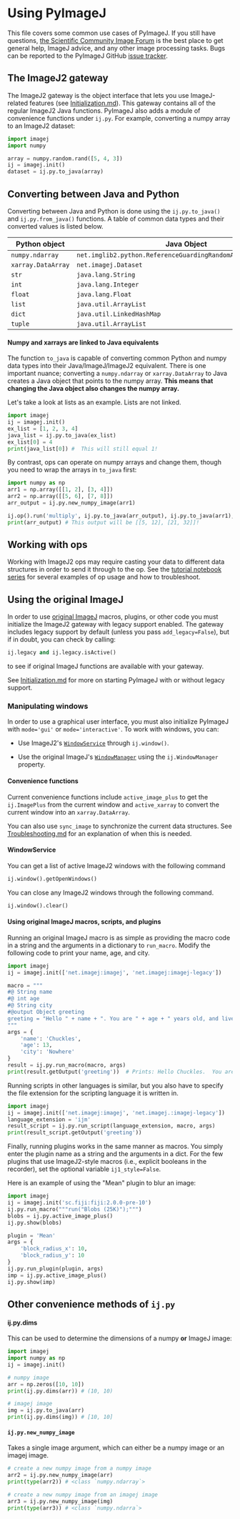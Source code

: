 # Using PyImageJ

This file covers some common use cases of PyImageJ.  If you still have
questions, [the Scientific Community Image Forum](https://forum.image.sc) is
the best place to get general help, ImageJ advice, and any other image
processing tasks.  Bugs can be reported to the PyImageJ GitHub [issue
tracker](issues).

## The ImageJ2 gateway

The ImageJ2 gateway is the object interface that lets you use ImageJ-related
features (see [Initialization.md](Initialization.md)).  This gateway contains
all of the regular ImageJ2 Java functions. PyImageJ also adds a module of
convenience functions under `ij.py`. For example, converting a numpy array to
an ImageJ2 dataset:
```python
import imagej
import numpy

array = numpy.random.rand([5, 4, 3])
ij = imagej.init()
dataset = ij.py.to_java(array)
```

## Converting between Java and Python

Converting between Java and Python is done using the `ij.py.to_java()` and
`ij.py.from_java()` functions.  A table of common data types and their
converted values is listed below.

| Python object                   | Java Object                                                    |
|---------------------------------|----------------------------------------------------------------|
| `numpy.ndarray`                 | `net.imglib2.python.ReferenceGuardingRandomAccessibleInterval` |
| `xarray.DataArray`              | `net.imagej.Dataset`                                           |
| `str`                           | `java.lang.String`                                             |
| `int`                           | `java.lang.Integer`                                            |
| `float`                         | `java.lang.Float`                                              |
| `list`                          | `java.util.ArrayList`                                          |
| `dict`                          | `java.util.LinkedHashMap`                                      |
| `tuple`                         | `java.util.ArrayList`                                          |

#### Numpy and xarrays are linked to Java equivalents 

The function `to_java` is capable of converting common Python and numpy data
types into their Java/ImageJ/ImageJ2 equivalent. There is one important nuance;
converting a `numpy.ndarray` or `xarray.DataArray` to Java creates a Java
object that points to the numpy array. **This means that changing the Java
object also changes the numpy array.**

Let's take a look at lists as an example. Lists are not linked.

```python
import imagej
ij = imagej.init()
ex_list = [1, 2, 3, 4]
java_list = ij.py.to_java(ex_list)
ex_list[0] = 4
print(java_list[0]) #  This will still equal 1!
```

By contrast, ops can operate on numpy arrays and change them,
though you need to wrap the arrays in `to_java` first:

```python
import numpy as np
arr1 = np.array([[1, 2], [3, 4]])
arr2 = np.array([[5, 6], [7, 8]])
arr_output = ij.py.new_numpy_image(arr1)

ij.op().run('multiply', ij.py.to_java(arr_output), ij.py.to_java(arr1), ij.py.to_java(arr2))
print(arr_output) # This output will be [[5, 12], [21, 32]]!  
```

## Working with ops

Working with ImageJ2 ops may require casting your data to different
data structures in order to send it through to the op.
See the [tutorial notebook series](README.md)
for several examples of op usage and how to troubleshoot.

## Using the original ImageJ

In order to use [original ImageJ](https://imagej.net/software/imagej) macros,
plugins, or other code you must initialize the ImageJ2 gateway with legacy
support enabled. The gateway includes legacy support by default (unless you
pass `add_legacy=False`), but if in doubt, you can check by calling:

```python
ij.legacy and ij.legacy.isActive()
```

to see if original ImageJ functions are available with your gateway.

See [Initialization.md](Initialization.md) for more on starting PyImageJ
with or without legacy support.

### Manipulating windows

In order to use a graphical user interface, you must also initialize PyImageJ
with `mode='gui'` or `mode='interactive'`. To work with windows, you can:

* Use ImageJ2's
  [`WindowService`](https://javadoc.scijava.org/ImageJ/net/imagej/display/WindowService.html)
  through `ij.window()`.

* Use the original ImageJ's
[`WindowManager`](https://javadoc.scijava.org/ImageJ1/index.html?ij/WindowManager.html)
using the `ij.WindowManager` property.

#### Convenience functions

Current convenience functions include `active_image_plus` to get the
`ij.ImagePlus` from the current window and `active_xarray` to convert the
current window into an `xarray.DataArray`.

You can also use `sync_image` to synchronize the current data structures.
See [Troubleshooting.md](Troubleshooting.md) for an explanation of when this is
needed.

#### WindowService
You can get a list of active ImageJ2 windows with the following command
```python
ij.window().getOpenWindows()
```

You can close any ImageJ2 windows through the following command.
```python
ij.window().clear()
```

#### Using original ImageJ macros, scripts, and plugins

Running an original ImageJ macro is as simple as providing the macro code in a
string and the arguments in a dictionary to `run_macro`. Modify the following
code to print your name, age, and city.

```python
import imagej
ij = imagej.init(['net.imagej:imagej', 'net.imagej:imagej-legacy'])

macro = """
#@ String name
#@ int age
#@ String city
#@output Object greeting
greeting = "Hello " + name + ". You are " + age + " years old, and live in " + city + "."
"""
args = {
    'name': 'Chuckles',
    'age': 13,
    'city': 'Nowhere'
}
result = ij.py.run_macro(macro, args)
print(result.getOutput('greeting'))  # Prints: Hello Chuckles.  You are 13 years old, and live in Nowhere.
```

Running scripts in other languages is similar, but you also have to specify the
file extension for the scripting language it is written in.

```python
import imagej
ij = imagej.init(['net.imagej:imagej', 'net.imagej.:imagej-legacy'])
language_extension = 'ijm'
result_script = ij.py.run_script(language_extension, macro, args)
print(result_script.getOutput('greeting'))
```

Finally, running plugins works in the same manner as macros. You simply enter
the plugin name as a string and the arguments in a dict. For the few plugins
that use ImageJ2-style macros (i.e., explicit booleans in the recorder), set
the optional variable `ij1_style=False`.

Here is an example of using the "Mean" plugin to blur an image:
  
```python
import imagej
ij = imagej.init('sc.fiji:fiji:2.0.0-pre-10')
ij.py.run_macro("""run("Blobs (25K)");""")
blobs = ij.py.active_image_plus()
ij.py.show(blobs)

plugin = 'Mean'
args = {
    'block_radius_x': 10,
    'block_radius_y': 10            
}
ij.py.run_plugin(plugin, args)
imp = ij.py.active_image_plus()
ij.py.show(imp)
```

  
  
## Other convenience methods of `ij.py`

#### ij.py.dims

This can be used to determine the dimensions of a numpy **or** ImageJ image:

```python
import imagej
import numpy as np
ij = imagej.init()

# numpy image
arr = np.zeros([10, 10])
print(ij.py.dims(arr)) # (10, 10)

# imagej image
img = ij.py.to_java(arr)
print(ij.py.dims(img)) # [10, 10]
```

#### `ij.py.new_numpy_image`

Takes a single image argument, which can either be a numpy image
or an imagej image.

```python
# create a new numpy image from a numpy image
arr2 = ij.py.new_numpy_image(arr)
print(type(arr2)) # <class `numpy.ndarray`>

# create a new numpy image from an imagej image
arr3 = ij.py.new_numpy_image(img) 
print(type(arr3)) # <class `numpy.ndarra`>
```

